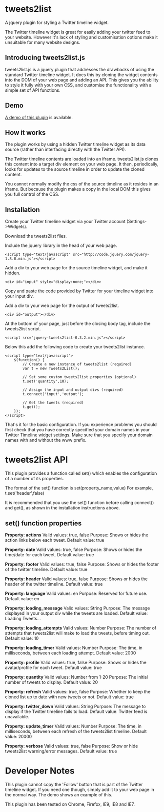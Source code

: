 tweets2list
===========

A jquery plugin for styling a Twitter timeline widget.

The Twitter timeline widget is great for easily adding your twitter feed to your website. 
However it's lack of styling and customisation options make it unsuitable for many website designs.

Introducing tweets2list.js
--------------------------

tweets2list.js is a jquery plugin that addresses the drawbacks of using the standard Twitter timeline
widget. It does this by cloning the widget contents into the DOM of your web page and adding an API.
This gives you the ability to style it fully with your own CSS, and customise the functionality with
a simple set of API functions.

Demo
----

[A demo of this plugin](http://www.garycottington.co.uk/tweets2list/demo) is available.

How it works
------------

The plugin works by using a hidden Twitter timeline widget as its data source (rather than interfacing
directly with the Twitter API).

The Twitter timeline contents are loaded into an iframe. tweets2list.js clones this content into a 
target div element on your web page. It then, periodically, looks for updates to the source
timeline in order to update the cloned content.

You cannot normally modify the css of the source timeline as it resides in an iframe. But because the
plugin makes a copy in the local DOM this gives you full control of the CSS.

Installation
------------

Create your Twitter timeline widget via your Twitter account (Settings->Widgets).

Download the tweets2list files.

Include the jquery library in the head of your web page.
```
<script type="text/javascript" src="http://code.jquery.com/jquery-1.8.0.min.js"></script>
```

Add a div to your web page for the source timeline widget, and make it hidden.
```
<div id="input" style="display:none;"></div>
```

Copy and paste the code provided by Twitter for your timeline widget into your input div.

Add a div to your web page for the output of tweets2list.
```
<div id="output"></div>
```

At the bottom of your page, just before the closing body tag, include the tweets2list script.
```
<script src="jquery-tweets2list-0.3.2.min.js"></script>
```

Below this add the following code to create your tweets2list instance.
```
<script type="text/javascript">
	$(function() {
		// Create a new instance of tweets2list (required)
		var t = new Tweets2List(); 
		
		// Set some custom tweets2list properties (optional)
		t.set('quantity',10);
		
		// Assign the input and output divs (required)
		t.connect('input','output');
		
		// Get the tweets (required)
		t.get();
	});
</script>
```

That's it for the basic configuration.
If you experience problems you should first check that you have correctly specified your domain
names in your Twitter Timeline widget settings. Make sure that you specify your domain names with and without 
the www prefix.

tweets2list API
===============

This plugin provides a function called set() which enables the configuration of a number of its properties.

The format of the set() function is set(property_name,value)
For example, t.set('header',false)

It is recommended that you use the set() function before calling connect() and get(), as shown in the
installation instructions above.

set() function properties
-------------------------

**Property: actions**
Valid values: true, false
Purpose: Shows or hides the action links below each tweet.
Default value: true

**Property: date**
Valid values: true, false
Purpose: Shows or hides the time/date for each tweet.
Default value: true

**Property: footer**
Valid values: true, false
Purpose: Shows or hides the footer of the twitter timeline.
Default value: true

**Property: header**
Valid values: true, false
Purpose: Shows or hides the header of the twitter timeline.
Default value: true

**Property: language**
Valid values: en
Purpose: Reserved for future use.
Default value: en

**Property: loading_message**
Valid values: String
Purpose: The message displayed in your output div while the tweets are loaded.
Default value: Loading Tweets...

**Property: loading_attempts**
Valid values: Number
Purpose: The number of attempts that tweets2list will make to load the tweets, before timing out.
Default value: 10

**Property: loading_timer**
Valid values: Number
Purpose: The time, in milliseconds, between each loading attempt.
Default value: 2000

**Property: profile**
Valid values: true, false
Purpose: Shows or hides the avatar/profile for each tweet.
Default value: true

**Property: quantity**
Valid values: Number from 1-20
Purpose: The initial number of tweets to display.
Default value: 20

**Property: refresh**
Valid values: true, false
Purpose: Whether to keep the cloned list up to date with new tweets or not.
Default value: true

**Property: twitter_down**
Valid values: String
Purpose: The message to display if the Twitter timeline fails to load.
Default value: Twitter feed is unavailable.

**Property: update_timer**
Valid values: Number
Purpose: The time, in milliseconds, between each refresh of the tweets2list timeline.
Default value: 20000

**Property: verbose**
Valid values: true, false
Purpose: Show or hide tweets2list warning/error messages.
Default value: true

Developer Notes
===============

This plugin cannot copy the 'Follow' button that is part of the Twitter timeline widget. If you need one
though, simply add it to your web page in the normal way. The demo shows an example of this.

This plugin has been tested on Chrome, Firefox, IE9, IE8 and IE7.